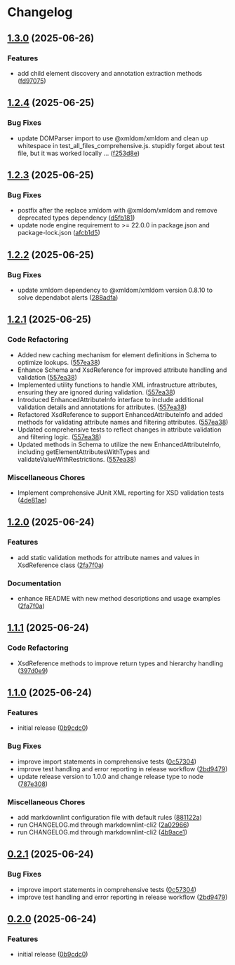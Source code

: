 # Changelog

## [1.3.0](https://github.com/chemodun/xsd-lookup/compare/xsd-lookup@v1.2.4...xsd-lookup@v1.3.0) (2025-06-26)


### Features

* add child element discovery and annotation extraction methods ([fd97075](https://github.com/chemodun/xsd-lookup/commit/fd97075f25e15038f2bbd79b8c3de4f609c7b5f2))

## [1.2.4](https://github.com/chemodun/xsd-lookup/compare/xsd-lookup@v1.2.3...xsd-lookup@v1.2.4) (2025-06-25)

### Bug Fixes

* update DOMParser import to use @xmldom/xmldom and clean up whitespace in test_all_files_comprehensive.js.  stupidly forget about test file, but it was worked locally ... ([f253d8e](https://github.com/chemodun/xsd-lookup/commit/f253d8e88f5e84ae44c6020eaa7121c937ca9760))

## [1.2.3](https://github.com/chemodun/xsd-lookup/compare/xsd-lookup@v1.2.2...xsd-lookup@v1.2.3) (2025-06-25)

### Bug Fixes

* postfix after the replace xmldom with @xmldom/xmldom and remove deprecated types dependency ([d5fb181](https://github.com/chemodun/xsd-lookup/commit/d5fb181d97962b9fda642fe345e85cdd95253dc9))
* update node engine requirement to &gt;= 22.0.0 in package.json and package-lock.json ([afcb1d5](https://github.com/chemodun/xsd-lookup/commit/afcb1d520b563bd386cfb455f212795dc2daa043))

## [1.2.2](https://github.com/chemodun/xsd-lookup/compare/xsd-lookup@v1.2.1...xsd-lookup@v1.2.2) (2025-06-25)

### Bug Fixes

* update xmldom dependency to @xmldom/xmldom version 0.8.10 to solve dependabot alerts ([288adfa](https://github.com/chemodun/xsd-lookup/commit/288adfa625c337ad4b2cd2b02702dc6d1f51d02c))

## [1.2.1](https://github.com/chemodun/xsd-lookup/compare/xsd-lookup@v1.2.0...xsd-lookup@v1.2.1) (2025-06-25)

### Code Refactoring

* Added new caching mechanism for element definitions in Schema to optimize lookups. ([557ea38](https://github.com/chemodun/xsd-lookup/commit/557ea381f20dd601a727b232a02da344ca424cac))
* Enhance Schema and XsdReference for improved attribute handling and validation ([557ea38](https://github.com/chemodun/xsd-lookup/commit/557ea381f20dd601a727b232a02da344ca424cac))
* Implemented utility functions to handle XML infrastructure attributes, ensuring they are ignored during validation. ([557ea38](https://github.com/chemodun/xsd-lookup/commit/557ea381f20dd601a727b232a02da344ca424cac))
* Introduced EnhancedAttributeInfo interface to include additional validation details and annotations for attributes. ([557ea38](https://github.com/chemodun/xsd-lookup/commit/557ea381f20dd601a727b232a02da344ca424cac))
* Refactored XsdReference to support EnhancedAttributeInfo and added methods for validating attribute names and filtering attributes. ([557ea38](https://github.com/chemodun/xsd-lookup/commit/557ea381f20dd601a727b232a02da344ca424cac))
* Updated comprehensive tests to reflect changes in attribute validation and filtering logic. ([557ea38](https://github.com/chemodun/xsd-lookup/commit/557ea381f20dd601a727b232a02da344ca424cac))
* Updated methods in Schema to utilize the new EnhancedAttributeInfo, including getElementAttributesWithTypes and validateValueWithRestrictions. ([557ea38](https://github.com/chemodun/xsd-lookup/commit/557ea381f20dd601a727b232a02da344ca424cac))

### Miscellaneous Chores

* Implement comprehensive JUnit XML reporting for XSD validation tests ([4de81ae](https://github.com/chemodun/xsd-lookup/commit/4de81aec940438ad14775d75b6d7aa41cdc658f5))

## [1.2.0](https://github.com/chemodun/xsd-lookup/compare/xsd-lookup@v1.1.1...xsd-lookup@v1.2.0) (2025-06-24)

### Features

* add static validation methods for attribute names and values in XsdReference class ([2fa7f0a](https://github.com/chemodun/xsd-lookup/commit/2fa7f0a1afb8718c6380a6b7ed8de3352034afba))

### Documentation

* enhance README with new method descriptions and usage examples ([2fa7f0a](https://github.com/chemodun/xsd-lookup/commit/2fa7f0a1afb8718c6380a6b7ed8de3352034afba))

## [1.1.1](https://github.com/chemodun/xsd-lookup/compare/xsd-lookup@v1.1.0...xsd-lookup@v1.1.1) (2025-06-24)

### Code Refactoring

* XsdReference methods to improve return types and hierarchy handling ([397d0e9](https://github.com/chemodun/xsd-lookup/commit/397d0e9a1bb86f3aa030ec99ec7cdb7e181c805a))

## [1.1.0](https://github.com/chemodun/xsd-lookup/compare/xsd-lookup@v1.0.0...xsd-lookup@v1.1.0) (2025-06-24)

### Features

* initial release ([0b9cdc0](https://github.com/chemodun/xsd-lookup/commit/0b9cdc011961be13fde0734b6944886faa490956))

### Bug Fixes

* improve import statements in comprehensive tests ([0c57304](https://github.com/chemodun/xsd-lookup/commit/0c57304c685dc7506e4dc0565832428be52508cb))
* improve test handling and error reporting in release workflow ([2bd9479](https://github.com/chemodun/xsd-lookup/commit/2bd9479be9aa4c077446ee571c5673ea98fb362c))
* update release version to 1.0.0 and change release type to node ([787e308](https://github.com/chemodun/xsd-lookup/commit/787e308ecfca800d3599700a6a0c428a5da4c3b2))

### Miscellaneous Chores

* add markdownlint configuration file with default rules ([881122a](https://github.com/chemodun/xsd-lookup/commit/881122a0f8d930ab8d6406c3986fd884bb23464e))
* run CHANGELOG.md through markdownlint-cli2 ([2a02966](https://github.com/chemodun/xsd-lookup/commit/2a029660ce2398b97078b3fc9cd8255c69c9440d))
* run CHANGELOG.md through markdownlint-cli2 ([4b9ace1](https://github.com/chemodun/xsd-lookup/commit/4b9ace159ab6758c02eaf7d11725b3f82c0c0a1f))

## [0.2.1](https://github.com/chemodun/xsd-lookup/compare/v0.2.0...v0.2.1) (2025-06-24)

### Bug Fixes

* improve import statements in comprehensive tests ([0c57304](https://github.com/chemodun/xsd-lookup/commit/0c57304c685dc7506e4dc0565832428be52508cb))
* improve test handling and error reporting in release workflow ([2bd9479](https://github.com/chemodun/xsd-lookup/commit/2bd9479be9aa4c077446ee571c5673ea98fb362c))

## [0.2.0](https://github.com/chemodun/xsd-lookup/compare/v0.1.0...v0.2.0) (2025-06-24)

### Features

* initial release ([0b9cdc0](https://github.com/chemodun/xsd-lookup/commit/0b9cdc011961be13fde0734b6944886faa490956))
